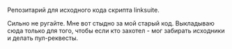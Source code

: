 Репозитарий для исходного кода скрипта linksuite.

Сильно не ругайте. Мне вот стыдно за мой старый код. Выкладываю сюда только для того, чтобы если кто захотел - мог забирать исходники и делать пул-реквесты.
